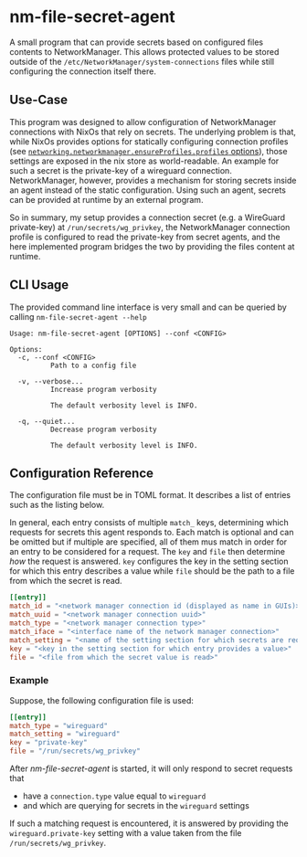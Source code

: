 # nm-file-secret-agent

A small program that can provide secrets based on configured files contents to NetworkManager.
This allows protected values to be stored outside of the `/etc/NetworkManager/system-connections` files while still configuring the connection itself there.

## Use-Case

This program was designed to allow configuration of NetworkManager connections with NixOs that rely on secrets.
The underlying problem is that, while NixOs provides options for statically configuring connection profiles (see [`networking.networkmanager.ensureProfiles.profiles` options](https://search.nixos.org/options?channel=unstable&type=packages&query=networking.networkmanager.ensureProfiles.profiles)), those settings are exposed in the nix store as world-readable.
An example for such a secret is the private-key of a wireguard connection.
NetworkManager, however, provides a mechanism for storing secrets inside an agent instead of the static configuration.
Using such an agent, secrets can be provided at runtime by an external program.

So in summary, my setup provides a connection secret (e.g. a WireGuard private-key) at `/run/secrets/wg_privkey`, the NetworkManager connection profile is configured to read the private-key from secret agents, and the here implemented program bridges the two by providing the files content at runtime.

## CLI Usage

The provided command line interface is very small and can be queried by calling `nm-file-secret-agent --help`

```
Usage: nm-file-secret-agent [OPTIONS] --conf <CONFIG>

Options:
  -c, --conf <CONFIG>
          Path to a config file

  -v, --verbose...
          Increase program verbosity

          The default verbosity level is INFO.

  -q, --quiet...
          Decrease program verbosity

          The default verbosity level is INFO.
```


## Configuration Reference

The configuration file must be in TOML format.
It describes a list of entries such as the listing below.

In general, each entry consists of multiple `match_` keys, determining which requests for secrets this agent responds to.
Each match is optional and can be omitted but if multiple are specified, all of them mus match in order for an entry to be considered for a request.
The `key` and `file` then determine *how* the request is answered.
`key` configures the key in the setting section for which this entry describes a value while `file` should be the path to a file from which the secret is read.

```toml
[[entry]]
match_id = "<network manager connection id (displayed as name in GUIs)>"
match_uuid = "<network manager connection uuid>"
match_type = "<network manager connection type>"
match_iface = "<interface name of the network manager connection>"
match_setting = "<name of the setting section for which secrets are requested>"
key = "<key in the setting section for which entry provides a value>"
file = "<file from which the secret value is read>"
```

### Example

Suppose, the following configuration file is used:

```toml
[[entry]]
match_type = "wireguard"
match_setting = "wireguard"
key = "private-key"
file = "/run/secrets/wg_privkey"
```

After *nm-file-secret-agent* is started, it will only respond to secret requests that
- have a `connection.type` value equal to `wireguard`
- and which are querying for secrets in the `wireguard` settings

If such a matching request is encountered, it is answered by providing the `wireguard.private-key` setting with a value taken from the file `/run/secrets/wg_privkey`.
